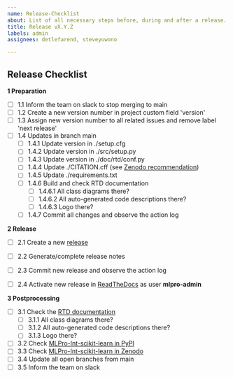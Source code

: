 ```yaml
---
name: Release-Checklist
about: List of all necessary steps before, during and after a release.
title: Release vX.Y.Z
labels: admin
assignees: detlefarend, steveyuwono

---
```


Release Checklist
-------------------

**1 Preparation**
- [ ] 1.1 Inform the team on slack to stop merging to main
- [ ] 1.2 Create a new version number in project custom field 'version'
- [ ] 1.3 Assign new version number to all related issues and remove label 'next release'
- [ ] 1.4 Updates in branch main 
    - [ ] 1.4.1 Update version in ./setup.cfg
    - [ ] 1.4.2 Update version in ./src/setup.py
    - [ ] 1.4.3 Update version in ./doc/rtd/conf.py
    - [ ] 1.4.4 Update ./CITATION.cff (see [Zenodo recommendation](https://zenodo.org/account/settings/github/repository/fhswf/MLPro-Int-scikit-learn))
    - [ ] 1.4.5 Update ./requirements.txt
    - [ ] 1.4.6 Build and check RTD documentation
        - [ ] 1.4.6.1 All class diagrams there?
        - [ ] 1.4.6.2 All auto-generated code descriptions there?
        - [ ] 1.4.6.3 Logo there?
    - [ ] 1.4.7 Commit all changes and observe the action log

**2 Release**
- [ ] 2.1 Create a new [release](https://github.com/fhswf/MLPro-Int-scikit-learn/releases)
- [ ] 2.2 Generate/complete release notes
- [ ] 2.3 Commit new release and observe the action log
- [ ] 2.4 Activate new release in [ReadTheDocs](https://readthedocs.org) as user **mlpro-admin**


**3 Postprocessing**
- [ ] 3.1 Check the [RTD documentation](https://mlpro-int-scikit-learn.readthedocs.io)
  - [ ] 3.1.1 All class diagrams there?
  - [ ] 3.1.2 All auto-generated code descriptions there?
  - [ ] 3.1.3 Logo there?
- [ ] 3.2 Check [MLPro-Int-scikit-learn in PyPI](https://pypi.org/project/mlpro-int-scikit-learn/)
- [ ] 3.3 Check [MLPro-Int-scikit-learn in Zenodo](https://zenodo.org/account/settings/github/repository/fhswf/MLPro-Int-scikit-learn)
- [ ] 3.4 Update all open branches from main
- [ ] 3.5 Inform the team on slack
